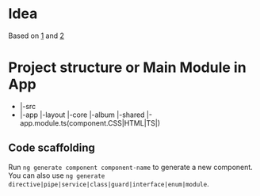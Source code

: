 # Idea
Based on [1](https://github.com/aviabird/angularspree)  and [2](https://angularspree.firebaseapp.com/#)


# Project structure or Main Module in App
- |-src
-   |-app
      |-layout
      |-core
      |-album
      |-shared
      |-app.module.ts(component.CSS|HTML|TS|)



## Code scaffolding

Run `ng generate component component-name` to generate a new component. You can also use `ng generate directive|pipe|service|class|guard|interface|enum|module`.


